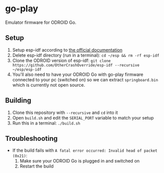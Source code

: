 # go-play

Emulator firmware for ODROID Go.

## Setup

1. Setup esp-idf according to [the official documentation](https://docs.espressif.com/projects/esp-idf/en/latest/get-started/index.html)
2. Delete esp-idf directory (run in a terminal): `cd ~/esp && rm -rf esp-idf`
3. Clone the ODROID version of esp-idf: `git clone https://github.com/OtherCrashOverride/esp-idf --recursive ~/esp/esp-idf`
4. You'll also need to have your ODROID Go with go-play firmware connected to your pc (switched on) so we can extract `springboard.bin` which is currently not open source.

## Building

1. Clone this repository with `--recursive` and `cd` into it
2. Open `build.sh` and edit the `SERIAL_PORT` variable to match your setup
3. Run this in a terminal: `./build.sh`

## Troubleshooting

- If the build fails with `A fatal error occurred: Invalid head of packet (0x21)`:
    1. Make sure your ODROID Go is plugged in and switched on
    2. Restart the build